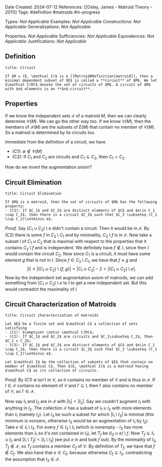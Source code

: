 Date Created: 2024-07-12
References: [[Oxley, James - Matroid Theory - 2011]]
Tags: #definition #matroids #in-progress 

Types: <i>Not Applicable</i>
Examples: <i>Not Applicable</i>
Constructions: <i>Not Applicable</i>
Generalizations: <i>Not Applicable</i>

Properties: <i>Not Applicable</i>
Sufficiencies: <i>Not Applicable</i>
Equivalences: <i>Not Applicable</i>
Justifications: <i>Not Applicable</i>

## Definition

```ad-definition
title: Circuit

If $M = (E, \mathcal I)$ is a [[Matroid#Definition|matroid]], then a minimal dependent subset of $E$ is called a **circuit** of $M$. We let $\mathcal C(M)$ denote the set of circuits of $M$. A circuit of $M$ with $n$ elements is an **$n$-circuit**. 

```

## Properties

If we know the independent sets $\mathcal I$ of a matroid $M$, then we can clearly determine $\mathcal C(M)$. We can go the other way too. If we know $\mathcal C(M)$, then the members of $\mathcal I(M)$ are the subsets of $E(M)$ that contain no member of $\mathcal C(M)$. So a matroid is determined by its circuits too.

Immediate from the definition of a circuit, we have
- (C1): $\emptyset \notin \mathcal C(M)$
- (C2): If $C_1$ and $C_2$ are circuits and $C_1\subseteq C_2$, then $C_1 = C_2$.

How do we invert the augmentation axiom?

## Circuit Elimination

```ad-proposition
title: Circuit Elimination

If $M$ is a matroid, then the set of circuits of $M$ has the following property:
- (C3): If $C_1$ and $C_2$ are distinct elements of $C$ and $e\in C_1 \cap C_2$, then there is a circuit $C_3$ such that $C_3 \subseteq (C_1 \cup C_2)\setminus e$.
```

*Proof.* Say $(C_1 \cup C_2)\setminus e$ didn't contain a circuit. Then it would be in $\mathcal I$. By (C2) there is some $f$ in $C_2 \setminus C_1$ and by minimality, $C_2 \setminus f$ is in $\mathcal I$. Now take a subset $I$ of $C_1 \cup C_2$ that is maximal with respect to the properties that it contains $C_2 \setminus f$ and is independent. We definitely have $f\notin I$, since then $I$ would contain the circuit $C_2$. Now since $C_1$ is a circuit, it must have some element $g$ that is not in $I$. Since $f\in C_2\setminus C_1$, we have that $f\neq g$ and
$$
|I| \leq |(C_1 \cup C_2)\setminus \{f,g\}| = |C_1\cup C_2| - 2 < |(C_1\cup C_2)\setminus e|.
$$
Now by the independent set augmentation axiom of matroids, we can add something from $(C_1\cup C_2) \setminus e$ to $I$ to get a new independent set. But this would contradict the maximality of $I$.


## Circuit Characterization of Matroids

```ad-theorem
title: Circuit characterization of matroids

Let $E$ be a finite set and $\mathcal C$ a collection of sets satisfying
- (C1): $\emptyset \notin \mathcal C(M)$;
- (C2): If $C_1$ and $C_2$ are circuits and $C_1\subseteq C_2$, then $C_1 = C_2$;
- (C3): If $C_1$ and $C_2$ are distinct elements of $C$ and $e\in C_1 \cap C_2$, then there is a circuit $C_3$ such that $C_3 \subseteq (C_1 \cup C_2)\setminus e$.

Let $\mathcal I$ be the collection of subsets of $E$ that contain no member of $\mathcal C$. Then $(E, \mathcal I)$ is a matroid having $\mathcal C$ as its collection of circuits.
```

*Proof.* By (C1) $\emptyset$ isn't in $\mathcal C$, so it contains no member of $\mathcal C$ and is thus in $\mathcal I$. If $I\in \mathcal I$ contains no element of $\mathcal C$ and $I' \subseteq I$, then $I'$ also contains no member of $\mathcal C$, so $I' \in \mathcal I$.

Now say $I_1$ and $I_2$ are in $\mathcal I$ with $|I_1| < |I_2|$. Say we couldn't augment $I_1$ with anything in $I_2$. The collection $\mathcal I$ has a subset of $I_1\cup I_2$ with more elements than $I_1$ (namely $I_2$). Let $I_3$ be such a subset for which $|I_1\setminus I_3|$ is minimal (this minimum is nonzero, otherwise $I_3$ would be an augmentation of $I_1$ by $I_2$). Take $e \in I_1\setminus I_3$. For every $f \in I_3 \setminus I_1$ (which is nonempty - $I_3$ has more elements than $I_1$ so it's not contained in $I_1$), let $T_f$ be $(I_3 \cup e)\setminus f$. Now $T_f\subseteq I_1\cup I_2$ and $|I_1 \setminus T_f| <|I_1 \setminus I_3|$ (we put $e$ in and took $f$ out). By the minimality of $I_3$, $T_f \notin \mathcal I$, so $T_f$ contains a member $C_f$ of $\mathcal C$. By definition of $T_f$, we have that $f\notin C_f$. We also have that $e\in C_f$, because otherwise $C_f \subseteq I_3$, contradicting the assumption that $I_3 \in \mathcal I$. 